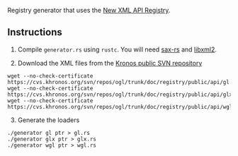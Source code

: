 Registry generator that uses the [New XML API Registry](http://www.opengl.org/discussion_boards/showthread.php/181927-New-XML-based-API-Registry-released?p=1251775).

## Instructions

1. Compile `generator.rs` using `rustc`. You will need [sax-rs](https://github.com/bjz/sax-rs) and [libxml2](http://www.xmlsoft.org/).

2. Download the XML files from the [Kronos public SVN repository](https://cvs.khronos.org/svn/repos/ogl/trunk/doc/registry/public/api/)

~~~
wget --no-check-certificate https://cvs.khronos.org/svn/repos/ogl/trunk/doc/registry/public/api/gl.xml
wget --no-check-certificate https://cvs.khronos.org/svn/repos/ogl/trunk/doc/registry/public/api/glx.xml
wget --no-check-certificate https://cvs.khronos.org/svn/repos/ogl/trunk/doc/registry/public/api/wgl.xml
~~~

3. Generate the loaders

~~~
./generator gl ptr > gl.rs
./generator glx ptr > glx.rs
./generator wgl ptr > wgl.rs
~~~
